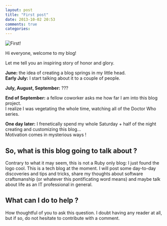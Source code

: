 ```yaml
---
layout: post
title: "First post"
date: 2013-10-02 20:53
comments: true
categories:
---
```


<img class="header" src="http://farm4.staticflickr.com/3684/11411728145_48e776258e_m.jpg" title="First!" />

Hi everyone, welcome to my blog!

Let me tell you an inspiring story of honor and glory.

**June:** the idea of creating a blog springs in my little head.<!--more-->  
**Early July:** I start talking about it to a couple of people.

**July, August, September:** ???

**End of September:** a fellow coworker asks me how far I am into this blog project.  
I realize I was vegetating the whole time, watching all of the Doctor Who series.

**One day later:** I frenetically spend my whole Saturday + half of the night creating and customizing this blog...  
Motivation comes in mysterious ways !


## So, what is this blog going to talk about ?

Contrary to what it may seem, this is not a Ruby only blog: I just found the logo cool.
This is a tech blog at the moment. I will post some day-to-day discoveries and tips and tricks, share my thoughts about software craftsmanship (or whatever this pontificating word means) and maybe talk about life as an IT professional in general.

## What can I do to help ?

How thoughtful of you to ask this question. I doubt having any reader at all, but if so, do not hesitate to contribute with a comment.
